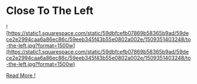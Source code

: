 # Close To The Left

![https://static1.squarespace.com/static/59dbfcefb07869b58365b9ad/59dece2e2994caa6a86ec86c/59eeb345f43b55e0802a002e/1509351403248/to-the-left.jpg?format=1500w](https://static1.squarespace.com/static/59dbfcefb07869b58365b9ad/59dece2e2994caa6a86ec86c/59eeb345f43b55e0802a002e/1509351403248/to-the-left.jpg?format=1500w)

[Read More !](https://github.com/Microsoft/vscode/issues/43119)
